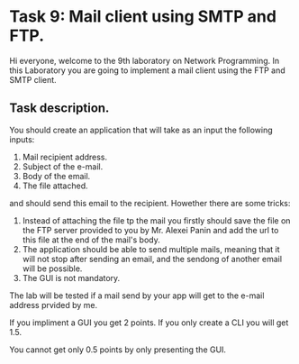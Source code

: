 # Task 9: Mail client using SMTP and FTP.

Hi everyone, welcome to the 9th laboratory on Network Programming. In this Laboratory you are going to implement a mail client using the FTP and SMTP client.

## Task description.

You should create an application that will take as an input the following inputs:
1. Mail recipient address.
2. Subject of the e-mail.
3. Body of the email.
4. The file attached.

and should send this email to the recipient. Howether there are some tricks:
1. Instead of attaching the file tp the mail you firstly should save the file on the FTP server provided to you by Mr. Alexei Panin and add the url to this file at the end of the mail's body.
2. The application should be able to send multiple mails, meaning that it will not stop after sending an email, and the sendong of another email will be possible.
3. The GUI is not mandatory.

The lab will be tested if a mail send by your app will get to the e-mail address prvided by me.

If you impliment a GUI you get 2 points.
If you only create a CLI you will get 1.5.

You cannot get only 0.5 points by only presenting the GUI.